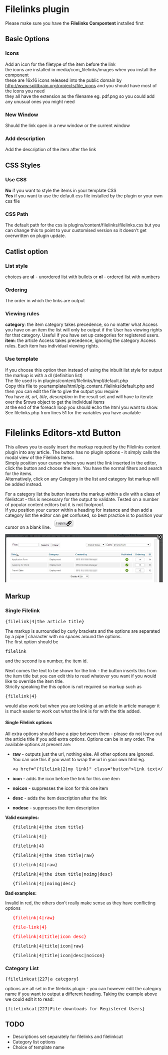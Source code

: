 # Filelinks plugin

Please make sure you have the **Filelinks Compontent** installed first

## Basic Options

### Icons

Add an icon for the filetype of the item before the link  
the icons are installed in <span class="typewriterb">media/com_filelinks/images</span> when you install the component  
these are 16x16 icons released into the public domain by <a href="http://www.splitbrain.org/projects/file\_icons" target="\_blank">http://www.splitbrain.org/projects/file_icons</a> and you should have most of the icons you need  
they all have the extension as the filename eg. pdf.png so you could add any unusual ones you might need

### New Window

Should the link open in a new window or the current window

### Add description

Add the description of the item after the link

## CSS Styles

### Use CSS

**No** if you want to style the items in your template CSS  
**Yes** if you want to use the default css file installed by the plugin or your own css file

### CSS Path

The default path for the css is <span class="typewriterb">plugins/content/filelinks/filelinks.css</span> but you can change this to point to your customised version so it doesn't get overwritten on plugin update.

## Catlist option

### List style

choices are **ul** - unordered list with bullets or **ol** - ordered list with numbers

### Ordering

The order in which the links are output

### Viewing rules

**category**: the item category takes precedence, so no matter what Access you have on an item the list will only be output if the User has viewing rights for that category. Useful if you have set up categories for registered users.  
**item**: the article Access takes precedence, ignoring the category Access rules. Each item has individual viewing rights.

### Use template

If you choose this option then instead of using the inbuilt list style for output the markup is with a dl (definition list)  
The file used is in <span class="typewriterb">plugins/content/filelinks/tmpl/default.php</span>  
Copy this file to <span class="typewriterb">yourtemplate/html/plg_content_filelinks/default.php</span> and then you can edit the file to give the output you require  
You have *id, url, title, description* in the result set and will have to iterate over the $rows object to get the individual items  
at the end of the foreach loop you should echo the html you want to show. See <span class="typewriter">filelinks.php</span> from lines 51 for the variables you have available

# Filelinks Editors-xtd Button

This allows you to easily insert the markup required by the Filelinks content plugin into any article. The button has no plugin options - it simply calls the modal view of the Filelinks Items.   
Simply position your cursor where you want the link inserted in the editor, click the button and choose the item. You have the normal filters and search for the items.  
Alternatively, click on any Category in the list and category list markup will be added instead.

For a category list the button inserts the markup within a div with a class of filelistcat - this is necessary for the output to validate. Tested on a number of popular content editors but it is not foolproof.  
If you position your cursor within a heading for instance and then add a category list the editor can get confused, so best practice is to position your cursor on a blank line.
![editors-xtd button](/pictures/button.jpg "editors-xtd button")

![modal article/category selection](/pictures/modal.jpg "modal article/category selection")

## Markup

### Single Filelink

<pre>{filelink|4|the article title}</pre>

The markup is surrounded by curly brackets and the options are separated by a pipe | character with no spaces around the options.  
The first option should be 
<pre>filelink</pre> and the second is a number, the item id.

Next comes the text to be shown for the link - the button inserts this from the item title but you can edit this to read whatever you want if you would like to override the item title.  
Strictly speaking the this option is not required so markup such as 
<pre>{filelink|4}</pre> would also work but when you are looking at an article in article manager it is much easier to work out what the link is for with the title added.

#### Single Filelink options

All extra options should have a pipe between them - please do not leave out the article title if you add extra options. Options can be in any order. The available options at present are:

*   **raw** - outputs just the url, nothing else. All other options are ignored. You can use this if you want to wrap the url in your own html eg. 
    <pre>&lt;a href="{filelink|2|my link}" class="button"&gt;link text&lt;/a&gt;</pre>

*   **icon** - adds the icon before the link for this one item
*   **noicon** - suppresses the icon for this one item
*   **desc** - adds the item description after the link
*   **nodesc** - suppresses the item description

**Valid examples:**

<ul style="list-style-type: none">
  <li>
    <pre>{filelink|4|the item title}</pre>
  </li>
  
  <li>
    <pre>{filelink|4|}</pre>
  </li>
  
  <li>
    <pre>{filelink|4}</pre>
  </li>
  
  <li>
    <pre>{filelink|4|the item title|raw}</pre>
  </li>
  
  <li>
    <pre>{filelink|4||raw}</pre>
  </li>
  
  <li>
    <pre>{filelink|4|the item title|noimg|desc}</pre>
  </li>
  
  <li>
    <pre>{filelink|4||noimg|desc}</pre>
  </li>
</ul>

**Bad examples:**

Invalid in red, the others don't really make sense as they have conflicting options

<ul style="list-style-type: none">
  <li>
    <pre style="color:red">{filelink|4|raw}</pre>
  </li>
  
  <li>
    <pre style="color:red">{file-link|4}</pre>
  </li>
  
  <li>
    <pre style="color:red">{filelink|4|title|icon desc}</pre>
  </li>
  
  <li>
    <pre>{filelink|4|title|icon|raw}</pre>
  </li>
  
  <li>
    <pre>{filelink|4|title|icon|desc|noicon}</pre>
  </li>
</ul>

### Category List

<pre>{filelinkcat|227|a category}</pre>

options are all set in the filelinks plugin - you can however edit the category name if you want to output a different heading. Taking the example above we could edit it to read:

<pre>{filelinkcat|227|File downloads for Registered Users}</pre>

## TODO

*   Descriptions set separately for filelinks and filelinkcat
*   Category list options
*   Choice of template name

